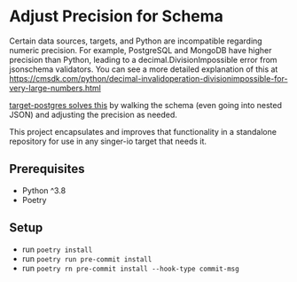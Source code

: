 # Adjust Precision for Schema

Certain data sources, targets, and Python are incompatible regarding numeric precision. For example, PostgreSQL and MongoDB have higher precision than Python, leading to a decimal.DivisionImpossible error from jsonschema validators. You can see a more detailed explanation of this at https://cmsdk.com/python/decimal-invalidoperation-divisionimpossible-for-very-large-numbers.html

[target-postgres solves this](https://github.com/meltano/target-postgres/blob/8c792d87b8a28205e82deb607e84f45781fdb886/target_postgres/__init__.py#L36-L68) by walking the schema (even going into nested JSON) and adjusting the precision as needed.

This project encapsulates and improves that functionality in a standalone repository for use in any singer-io target that needs it.

## Prerequisites

- Python ^3.8
- Poetry

## Setup

- run `poetry install`
- run `poetry run pre-commit install`
- run `poetry rn pre-commit install --hook-type commit-msg`
